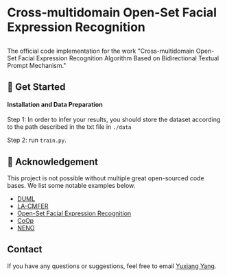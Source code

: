 # Cross-multidomain Open-Set Facial Expression Recognition
## 
The official code implementation for the work "Cross-multidomain Open-Set Facial Expression Recognition Algorithm Based on Bidirectional Textual Prompt Mechanism."

## 🔧 Get Started

#### Installation and Data Preparation

Step 1: In order to infer your results, you should store the dataset according to the path described in the txt file in `./data`

Step 2:  run `train.py`.

## 🙏 Acknowledgement

This project is not possible without multiple great open-sourced code bases. We list some notable examples below.

- [DUML](https://github.com/liuhw01/DUML)
- [LA-CMFER](https://github.com/YYX-future/LA-CMFER)
- [Open-Set Facial Expression Recognition](https://github.com/zyh-uaiaaaa)
- [CoOp](https://github.com/KaiyangZhou/CoOp?utm_source=catalyzex.com)
- [NENO](https://github.com/silvia1993/HyMOS?utm_source=catalyzex.com)

## Contact
If you have any questions or suggestions, feel free to email [Yuxiang Yang](yangyuxiang3@stu.scu.edu.cn).
